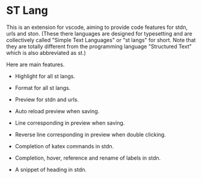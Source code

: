 # ST Lang

This is an extension for vscode, aiming to provide code features for stdn, urls and ston. (These there languages are designed for typesetting and are collectively called "Simple Text Languages" or "st langs" for short. Note that they are totally different from the programming language "Structured Text" which is also abbreviated as st.)

Here are main features.

- Highlight for all st langs.

- Format for all st langs.

- Preview for stdn and urls.

- Auto reload preview when saving.

- Line corresponding in preview when saving.

- Reverse line corresponding in preview when double clicking.

- Completion of katex commands in stdn.

- Completion, hover, reference and rename of labels in stdn.

- A snippet of heading in stdn.